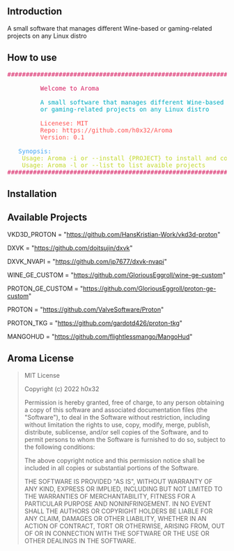   ## Introduction

A small software that manages different Wine-based or gaming-related projects on any Linux distro    





## How to use

<pre><font color="#D81B60">###############################################################################</font>
<font color="#D81B60">                                                                    ^          </font>
<font color="#D81B60">         Welcome to Aroma                                          / \         </font>
<font color="#D81B60">                                                                  / - \        </font>
<font color="#00ACC1">         A small software that manages different Wine-based      / - - \       </font>
<font color="#00ACC1">         or gaming-related projects on any Linux distro         /_/   \_\      </font>
<font color="#00ACC1">                                                                               </font>
<font color="#FF5252">         Licenese: MIT                                                         </font>
<font color="#FF5252">         Repo: https://github.com/h0x32/Aroma                                  </font>
<font color="#FF5252">         Version: 0.1                                                    </font>
<font color="#FF5252">                                                                               </font>
<font color="#42A5F5">   Synopsis:                                                                   </font>
<font color="#C3D82C">    Usage: Aroma -i or --install {PROJECT} to install and configure a project  </font>
<font color="#C3D82C">    Usage: Aroma -l or --list to list avaible projects                         </font>
<font color="#D81B60">###############################################################################</font></pre>

## Installation



## Available Projects

VKD3D_PROTON = "https://github.com/HansKristian-Work/vkd3d-proton"



DXVK = "https://github.com/doitsujin/dxvk"

DXVK_NVAPI = "https://github.com/jp7677/dxvk-nvapi"



WINE_GE_CUSTOM = "https://github.com/GloriousEggroll/wine-ge-custom"



PROTON_GE_CUSTOM = "https://github.com/GloriousEggroll/proton-ge-custom"

PROTON = "https://github.com/ValveSoftware/Proton"

PROTON_TKG = "https://github.com/gardotd426/proton-tkg"



MANGOHUD = "https://github.com/flightlessmango/MangoHud"











## Aroma License

> MIT License
>
> Copyright (c) 2022 h0x32
>
> Permission is hereby granted, free of charge, to any person obtaining a copy
> of this software and associated documentation files (the "Software"), to deal
> in the Software without restriction, including without limitation the rights
> to use, copy, modify, merge, publish, distribute, sublicense, and/or sell
> copies of the Software, and to permit persons to whom the Software is
> furnished to do so, subject to the following conditions:
>
> The above copyright notice and this permission notice shall be included in all
> copies or substantial portions of the Software.
>
> THE SOFTWARE IS PROVIDED "AS IS", WITHOUT WARRANTY OF ANY KIND, EXPRESS OR
> IMPLIED, INCLUDING BUT NOT LIMITED TO THE WARRANTIES OF MERCHANTABILITY,
> FITNESS FOR A PARTICULAR PURPOSE AND NONINFRINGEMENT. IN NO EVENT SHALL THE
> AUTHORS OR COPYRIGHT HOLDERS BE LIABLE FOR ANY CLAIM, DAMAGES OR OTHER
> LIABILITY, WHETHER IN AN ACTION OF CONTRACT, TORT OR OTHERWISE, ARISING FROM,
> OUT OF OR IN CONNECTION WITH THE SOFTWARE OR THE USE OR OTHER DEALINGS IN THE
> SOFTWARE.